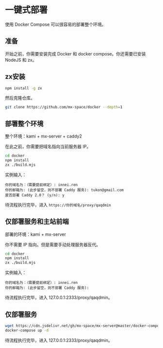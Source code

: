 # 一键式部署

使用 Docker Compose 可以很容易的部署整个环境。

## 准备

开始之前，你需要安装完成 Docker 和 docker compose。你还需要已安装 NodeJS 和 zx。

## zx安装

```bash
npm install -g zx
```

然后克隆仓库。

```bash
git clone https://github.com/mx-space/docker --depth=1
```

## 部署整个环境

整个环境：kami + mx-server + caddy2

在此之前，你需要把域名指向当前服务器 IP。

```bash
cd docker
npm install
zx ./build.mjs
```

实例输入：

```
你的域名为：（需要提前绑定）: innei.ren
你的邮箱为: (此步留空，则不部署 Caddy 服务): tukon@gmail.com
是否部署 Caddy 2.0？ (y/n): y
```

待流程执行完毕，进入 `https://你的域名/proxy/qaqdmin`

## 仅部署服务和主站前端

部署的环境：kami + mx-server

你不需要 IP 指向。但是需要手动处理服务器反代。

```bash
cd docker
npm install
zx ./build.mjs
```

实例输入：

```
你的域名为：（需要提前绑定）: innei.ren
你的邮箱为: (此步留空，则不部署 Caddy 服务):
```

待流程执行完毕，进入 127.0.0.1:2333/proxy/qaqdmin。

## 仅部署服务

```bash
wget https://cdn.jsdelivr.net/gh/mx-space/mx-server@master/docker-compose.yml
docker-compose up -d
```

待流程执行完毕，进入 127.0.0.1:2333/proxy/qaqdmin。
